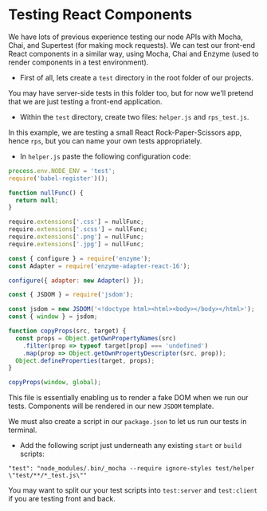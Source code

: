 # Testing React Components

We have lots of previous experience testing our node APIs with Mocha, Chai, and Supertest (for making mock requests). We can test our front-end React components in a similar way, using Mocha, Chai and Enzyme (used to render components in a test environment).

* First of all, lets create a `test` directory in the root folder of our projects.

You may have server-side tests in this folder too, but for now we'll pretend that we are just testing a front-end application. 

* Within the `test` directory, create two files: `helper.js` and `rps_test.js`.

In this example, we are testing a small React Rock-Paper-Scissors app, hence `rps`, but you can name your own tests appropriately.

* In `helper.js` paste the following configuration code:

```js
process.env.NODE_ENV = 'test';
require('babel-register')();

function nullFunc() {
  return null;
}

require.extensions['.css'] = nullFunc;
require.extensions['.scss'] = nullFunc;
require.extensions['.png'] = nullFunc;
require.extensions['.jpg'] = nullFunc;

const { configure } = require('enzyme');
const Adapter = require('enzyme-adapter-react-16');

configure({ adapter: new Adapter() });

const { JSDOM } = require('jsdom');

const jsdom = new JSDOM('<!doctype html><html><body></body></html>');
const { window } = jsdom;

function copyProps(src, target) {
  const props = Object.getOwnPropertyNames(src)
    .filter(prop => typeof target[prop] === 'undefined')
    .map(prop => Object.getOwnPropertyDescriptor(src, prop));
  Object.defineProperties(target, props);
}

copyProps(window, global);
```

This file is essentially enabling us to render a fake DOM when we run our tests. Components will be rendered in our new `JSDOM` template.

We must also create a script in our `package.json` to let us run our tests in terminal.

* Add the following script just underneath any existing `start` or `build` scripts:

```
"test": "node_modules/.bin/_mocha --require ignore-styles test/helper \"test/**/*_test.js\""
```

You may want to split our your test scripts into `test:server` and `test:client` if you are testing front and back.



